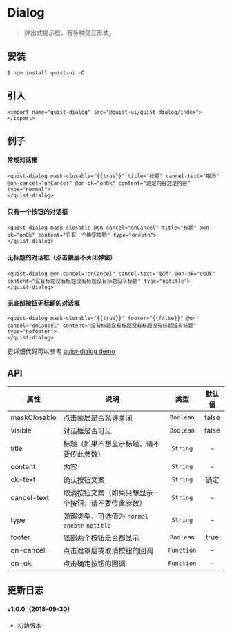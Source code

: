 # Dialog

> 弹出式提示框，有多种交互形式。


## 安装

```js{4}
$ npm install quist-ui -D
```

## 引入
```js{4}
<import name="quist-dialog" src="@quist-ui/quist-dialog/index"></import>
```

## 例子

#### 常规对话框

```js{4}
<quist-dialog mask-closable="{{true}}" title="标题" cancel-text="取消" @on-cancel="onCancel" @on-ok="onOk" content="这是内容这是内容" type="normal">
</quist-dialog>
```

#### 只有一个按钮的对话框

```js{4}
<quist-dialog mask-closable @on-cancel="onCancel" title="标题" @on-ok="onOk" content="只有一个确定按钮" type="onebtn">
</quist-dialog>
```

#### 无标题的对话框（点击蒙层不关闭弹窗）

```js{4}
<quist-dialog @on-cancel="onCancel" cancel-text="取消" @on-ok="onOk" content="没有标题没有标题没有标题没有标题没有标题" type="notitle">
</quist-dialog>
```

#### 无底部按钮无标题的对话框

```js{4}
<quist-dialog mask-closable="{{true}}" footer="{{false}}" @on-cancel="onCancel" content="没有标题没有标题没有标题没有标题没有标题" type="nofooter">
</quist-dialog>
```

更详细代码可以参考 [quist-dialog demo](https://github.com/JDsecretFE/quist-ui/tree/master/src/Dialog/index.ux)

## API 

| 属性 | 说明 | 类型 | 默认值 |
|-------------|------------|:--------:|:-----:|
| maskClosable | 点击蒙层是否允许关闭 | `Boolean` | false |
| visible | 对话框是否可见 | `Boolean` | false |
| title | 标题（如果不想显示标题，请不要传此参数） | `String` | - |
| content | 内容 | `String` | - |
| ok-text | 确认按钮文案 | `String` | 确定 |
| cancel-text | 取消按钮文案（如果只想显示一个按钮，请不要传此参数） | `String` | - |
| type | 弹窗类型，可选值为 `normal` `onebtn` `notitle` | `String` | - |
| footer | 底部两个按钮是否都显示 | `Boolean` | true |
| on-cancel | 点击遮罩层或取消按钮的回调 | `Function` | - |
| on-ok | 点击确定按钮的回调 | `Function` | - |


## 更新日志

#### v1.0.0（2018-09-30）
* 初始版本
